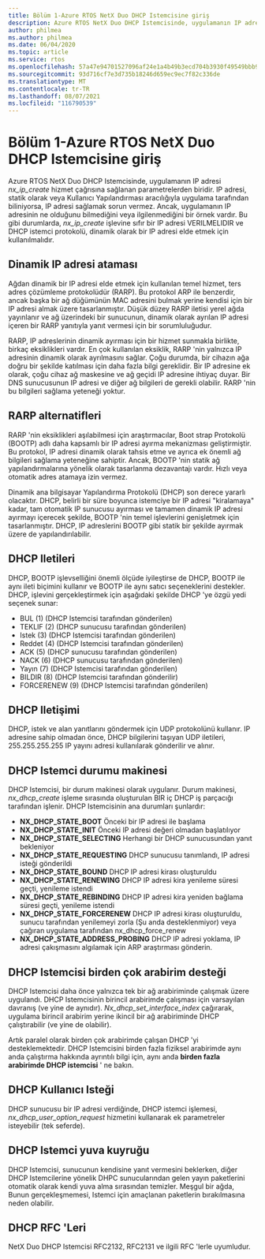 ```yaml
---
title: Bölüm 1-Azure RTOS NetX Duo DHCP Istemcisine giriş
description: Azure RTOS NetX Duo DHCP Istemcisinde, uygulamanın IP adresi *nx_ip_create* hizmet çağrısına sağlanan parametrelerden biridir.
author: philmea
ms.author: philmea
ms.date: 06/04/2020
ms.topic: article
ms.service: rtos
ms.openlocfilehash: 57a47e94701527096af24e1a4b49b3ecd704b3930f49549bbb97be2c716bcfe2
ms.sourcegitcommit: 93d716cf7e3d735b18246d659ec9ec7f82c336de
ms.translationtype: MT
ms.contentlocale: tr-TR
ms.lasthandoff: 08/07/2021
ms.locfileid: "116790539"
---
```

# <a name="chapter-1---introduction-to-the-azure-rtos-netx-duo-dhcp-client"></a>Bölüm 1-Azure RTOS NetX Duo DHCP Istemcisine giriş

Azure RTOS NetX Duo DHCP Istemcisinde, uygulamanın IP adresi *nx_ip_create* hizmet çağrısına sağlanan parametrelerden biridir. IP adresi, statik olarak veya Kullanıcı Yapılandırması aracılığıyla uygulama tarafından biliniyorsa, IP adresi sağlamak sorun vermez. Ancak, uygulamanın IP adresinin ne olduğunu bilmediğini veya ilgilenmediğini bir örnek vardır. Bu gibi durumlarda, *nx_ip_create* işlevine sıfır bir IP adresi VERILMELIDIR ve DHCP istemci protokolü, dinamik olarak bir IP adresi elde etmek için kullanılmalıdır.

## <a name="dynamic-ip-address-assignment"></a>Dinamik IP adresi ataması

Ağdan dinamik bir IP adresi elde etmek için kullanılan temel hizmet, ters adres çözümleme protokolüdür (RARP). Bu protokol ARP ile benzerdir, ancak başka bir ağ düğümünün MAC adresini bulmak yerine kendisi için bir IP adresi almak üzere tasarlanmıştır. Düşük düzey RARP iletisi yerel ağda yayınlanır ve ağ üzerindeki bir sunucunun, dinamik olarak ayrılan IP adresi içeren bir RARP yanıtıyla yanıt vermesi için bir sorumluluğudur.

RARP, IP adreslerinin dinamik ayırması için bir hizmet sunmakla birlikte, birkaç eksiklikleri vardır. En çok kullanılan eksiklik, RARP 'nin yalnızca IP adresinin dinamik olarak ayrılmasını sağlar. Çoğu durumda, bir cihazın ağa doğru bir şekilde katılması için daha fazla bilgi gereklidir. Bir IP adresine ek olarak, çoğu cihaz ağ maskesine ve ağ geçidi IP adresine ihtiyaç duyar. Bir DNS sunucusunun IP adresi ve diğer ağ bilgileri de gerekli olabilir. RARP 'nin bu bilgileri sağlama yeteneği yoktur.

## <a name="rarp-alternatives"></a>RARP alternatifleri

RARP 'nin eksiklikleri aşılabilmesi için araştırmacılar, Boot strap Protokolü (BOOTP) adlı daha kapsamlı bir IP adresi ayırma mekanizması geliştirmiştir. Bu protokol, IP adresi dinamik olarak tahsis etme ve ayrıca ek önemli ağ bilgileri sağlama yeteneğine sahiptir. Ancak, BOOTP 'nin statik ağ yapılandırmalarına yönelik olarak tasarlanma dezavantajı vardır. Hızlı veya otomatik adres atamaya izin vermez.

Dinamik ana bilgisayar Yapılandırma Protokolü (DHCP) son derece yararlı olacaktır. DHCP, belirli bir süre boyunca istemciye bir IP adresi "kiralamaya" kadar, tam otomatik IP sunucusu ayırması ve tamamen dinamik IP adresi ayırmayı içerecek şekilde, BOOTP 'nin temel işlevlerini genişletmek için tasarlanmıştır. DHCP, IP adreslerini BOOTP gibi statik bir şekilde ayırmak üzere de yapılandırılabilir.

## <a name="dhcp-messages"></a>DHCP Iletileri

DHCP, BOOTP işlevselliğini önemli ölçüde iyileştirse de DHCP, BOOTP ile aynı ileti biçimini kullanır ve BOOTP ile aynı satıcı seçeneklerini destekler. DHCP, işlevini gerçekleştirmek için aşağıdaki şekilde DHCP 'ye özgü yedi seçenek sunar:

- BUL (1) (DHCP Istemcisi tarafından gönderilen)
- TEKLIF (2) (DHCP sunucusu tarafından gönderilen)
- Istek (3) (DHCP Istemcisi tarafından gönderilen)
- Reddet (4) (DHCP Istemcisi tarafından gönderilen)
- ACK (5) (DHCP sunucusu tarafından gönderilen)
- NACK (6) (DHCP sunucusu tarafından gönderilen)
- Yayın (7) (DHCP Istemcisi tarafından gönderilen)
- BILDIR (8) (DHCP Istemcisi tarafından gönderilir)
- FORCERENEW (9) (DHCP Istemcisi tarafından gönderilen)

## <a name="dhcp-communication"></a>DHCP Iletişimi

DHCP, istek ve alan yanıtlarını göndermek için UDP protokolünü kullanır. IP adresine sahip olmadan önce, DHCP bilgilerini taşıyan UDP iletileri, 255.255.255.255 IP yayını adresi kullanılarak gönderilir ve alınır.

## <a name="dhcp-client-state-machine"></a>DHCP Istemci durumu makinesi

DHCP Istemcisi, bir durum makinesi olarak uygulanır. Durum makinesi, *nx_dhcp_create* işleme sırasında oluşturulan BIR iç DHCP iş parçacığı tarafından işlenir. DHCP Istemcisinin ana durumları şunlardır:

- **NX_DHCP_STATE_BOOT** Önceki bir IP adresi ile başlama
- **NX_DHCP_STATE_INIT** Önceki IP adresi değeri olmadan başlatılıyor
- **NX_DHCP_STATE_SELECTING** Herhangi bir DHCP sunucusundan yanıt bekleniyor
- **NX_DHCP_STATE_REQUESTING** DHCP sunucusu tanımlandı, IP adresi isteği gönderildi
- **NX_DHCP_STATE_BOUND** DHCP IP adresi kirası oluşturuldu
- **NX_DHCP_STATE_RENEWING** DHCP IP adresi kira yenileme süresi geçti, yenileme istendi
- **NX_DHCP_STATE_REBINDING** DHCP IP adresi kira yeniden bağlama süresi geçti, yenileme istendi
- **NX_DHCP_STATE_FORCERENEW** DHCP IP adresi kirası oluşturuldu, sunucu tarafından yenilemeyi zorla (Şu anda desteklenmiyor) veya çağıran uygulama tarafından nx_dhcp_force_renew
- **NX_DHCP_STATE_ADDRESS_PROBING** DHCP IP adresi yoklama, IP adresi çakışmasını algılamak için ARP araştırması gönderin.

## <a name="dhcp-client-multiple-interface-support"></a>DHCP Istemcisi birden çok arabirim desteği

DHCP Istemcisi daha önce yalnızca tek bir ağ arabiriminde çalışmak üzere uygulandı. DHCP Istemcisinin birincil arabirimde çalışması için varsayılan davranış (ve yine de aynıdır). *Nx_dhcp_set_interface_index* çağırarak, uygulama birincil arabirim yerine ikincil bir ağ arabiriminde DHCP çalıştırabilir (ve yine de olabilir).

Artık paralel olarak birden çok arabirimde çalışan DHCP 'yi desteklemektedir. DHCP Istemcisini birden fazla fiziksel arabirimde aynı anda çalıştırma hakkında ayrıntılı bilgi için, aynı anda **birden fazla arabirimde DHCP istemcisi** ' ne bakın.

## <a name="dhcp-user-request"></a>DHCP Kullanıcı Isteği

DHCP sunucusu bir IP adresi verdiğinde, DHCP istemci işlemesi, *nx_dhcp_user_option_request* hizmetini kullanarak ek parametreler isteyebilir (tek seferde).

## <a name="dhcp-client-socket-queue"></a>DHCP Istemci yuva kuyruğu 

DHCP Istemcisi, sunucunun kendisine yanıt vermesini beklerken, diğer DHCP Istemcilerine yönelik DHPC sunucularından gelen yayın paketlerini otomatik olarak kendi yuva alma sırasından temizler. Meşgul bir ağda, Bunun gerçekleşmemesi, Istemci için amaçlanan paketlerin bırakılmasına neden olabilir.

## <a name="dhcp-rfcs"></a>DHCP RFC 'Leri

NetX Duo DHCP Istemcisi RFC2132, RFC2131 ve ilgili RFC 'lerle uyumludur.